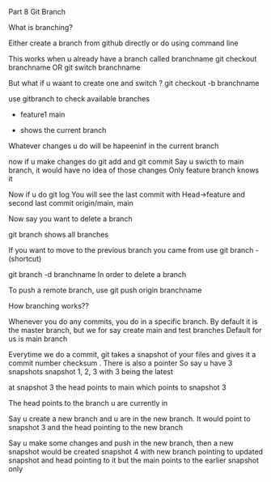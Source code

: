 Part 8 Git Branch 

What is branching?

Either create a branch from github directly or do using command line 

This works when u already have a branch called branchname
git checkout branchname 
OR
git switch branchname

But what if u waant to create one and switch ?
git checkout -b branchname

use gitbranch to check available branches 

* feature1
main 

* shows the current branch 

Whatever changes u do will be hapeeninf in the current branch

now if u make changes do git add and git commit 
Say u swicth to main branch, it would have no idea of those changes 
Only feature branch knows it 

Now if u do git log 
You will see the last commit with Head->feature
and second last commit origin/main, main

Now say you want to delete a branch 

git branch shows all branches 

If you want to move to the previous branch you came from use git branch - (shortcut)

git branch -d branchname 
In order to delete a branch 

To push a remote branch, use git push origin branchname

How branching works??

Whenever you do any commits, you do in a specific branch. By default it is the master branch, but we for say create main and test branches
Default for us is main branch

Everytime we do a commit, git takes a snapshot of your files and gives it a commit number checksum .
There is also a pointer 
So say u have 3 snapshots snapshot 1, 2, 3 with 3 being the latest

at snapshot 3 the head points to main which points to snapshot 3 

The head points to the branch u are currently in 

Say u create a new branch and u are in the new branch. It would point to snapshot 3 and the head pointing to the new branch 

Say u make some changes and push in the new branch, then a new snapshot would be created snapshot 4 with new branch pointing to updated snapshot and head pointing to it but the main points to the earlier snapshot only

